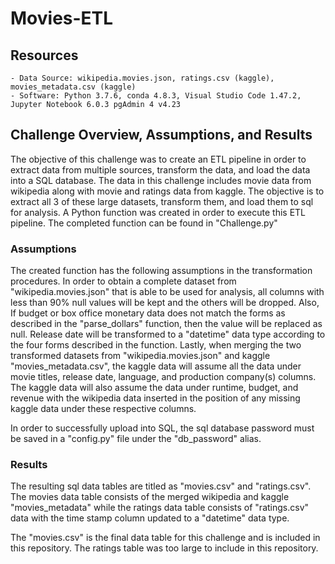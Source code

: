 # Movies-ETL

## Resources
    - Data Source: wikipedia.movies.json, ratings.csv (kaggle), movies_metadata.csv (kaggle)
    - Software: Python 3.7.6, conda 4.8.3, Visual Studio Code 1.47.2, Jupyter Notebook 6.0.3 pgAdmin 4 v4.23
  
## Challenge Overview, Assumptions, and Results
The objective of this challenge was to create an ETL pipeline in order to extract data from multiple sources, transform the data, and load the data into a SQL database. The data in this challenge includes movie data from wikipedia along with movie and ratings data from kaggle. The objective is to extract all 3 of these large datasets, transform them, and load them to sql for analysis. A Python function was created in order to execute this ETL pipeline. The completed function can be found in "Challenge.py"

### Assumptions
The created function has the following assumptions in the transformation procedures. In order to obtain a complete dataset from "wikipedia.movies.json" that is able to be used for analysis, all columns with less than 90% null values will be kept and the others will be dropped. Also, If budget or box office monetary data does not match the forms as described in the "parse_dollars" function, then the value will be replaced as null. Release date will be transformed to a "datetime" data type according to the four forms described in the function. Lastly, when merging the two transformed datasets from "wikipedia.movies.json" and kaggle "movies_metadata.csv", the kaggle data will assume all the data under movie titles, release date, language, and production company(s) columns. The kaggle data will also assume the data under runtime, budget, and revenue with the wikipedia data inserted in the position of any missing kaggle data under these respective columns.

In order to successfully upload into SQL, the sql database password must be saved in a "config.py" file under the "db_password" alias.

### Results
The resulting sql data tables are titled as "movies.csv" and "ratings.csv". The movies data table consists of the merged wikipedia and kaggle "movies_metadata" while the ratings data table consists of "ratings.csv" data with the time stamp column updated to a "datetime" data type.

The "movies.csv" is the final data table for this challenge and is included in this repository. The ratings table was too large to include in this repository.